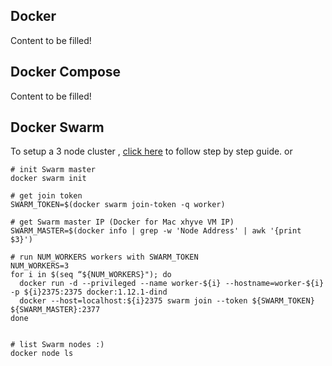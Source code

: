 ## Docker
Content to be filled!

## Docker Compose
Content to be filled!

## Docker Swarm
To setup a 3 node cluster , [click here](https://alexei-led.github.io/post/swarm_dind/) to follow step by step guide. 
or
```
# init Swarm master
docker swarm init

# get join token
SWARM_TOKEN=$(docker swarm join-token -q worker)

# get Swarm master IP (Docker for Mac xhyve VM IP)
SWARM_MASTER=$(docker info | grep -w 'Node Address' | awk '{print $3}')

# run NUM_WORKERS workers with SWARM_TOKEN
NUM_WORKERS=3
for i in $(seq “${NUM_WORKERS}"); do
  docker run -d --privileged --name worker-${i} --hostname=worker-${i} -p ${i}2375:2375 docker:1.12.1-dind
  docker --host=localhost:${i}2375 swarm join --token ${SWARM_TOKEN} ${SWARM_MASTER}:2377
done


# list Swarm nodes :)
docker node ls
```
